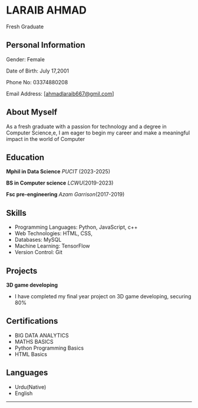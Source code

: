 # LARAIB AHMAD
  Fresh Graduate

## Personal Information
Gender: Female

Date of Birth: July 17,2001

Phone No: 03374880208

Email Address: [ahmadlaraib667@gmil.com]


## About Myself
As a fresh graduate with a passion for technology and a degree in Computer Science,e, I am eager to begin my career and make a
meaningful impact in the world of Computer

## Education
**Mphil in Data Science**
*PUCIT* (2023-2025)


**BS in Computer science**
*LCWU*(2019-2023)


**Fsc pre-engineering**
*Azam Garrison*(2017-2019)



## Skills
- Programming Languages: Python, JavaScript, c++ 
- Web Technologies: HTML, CSS, 
- Databases: MySQL
- Machine Learning: TensorFlow
- Version Control: Git


## Projects
**3D game developing**
- I have completed my final year project on 3D game developing, securing 80% 


## Certifications
- BIG DATA ANALYTICS
- MATHS BASICS
- Python Programming Basics
- HTML Basics

## Languages
- Urdu(Native)
- English 


---


